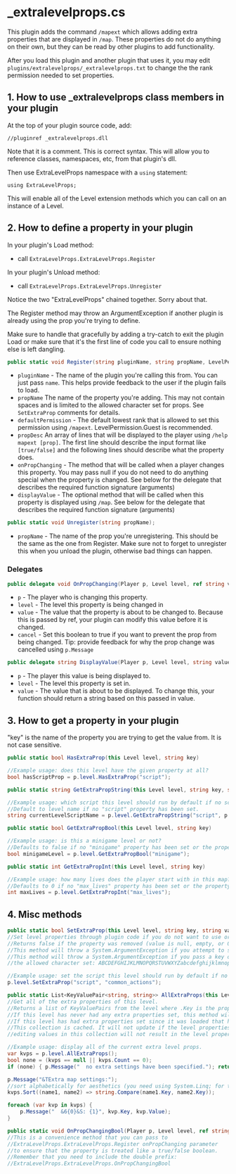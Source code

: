 # _extralevelprops.cs
This plugin adds the command `/mapext` which allows adding extra properties that are displayed in `/map`. These properties do not do anything on their own, but they can be read by other plugins to add functionality.

After you load this plugin and another plugin that uses it, you may edit `plugins/extralevelprops/_extralevelprops.txt` to change the the rank permission needed to set properties.

## 1. How to use _extralevelprops class members in your plugin

At the top of your plugin source code, add:

`//pluginref _extralevelprops.dll`

Note that it is a comment. This is correct syntax. This will allow you to reference classes, namespaces, etc, from that plugin's dll.

Then use ExtraLevelProps namespace with a `using` statement:

`using ExtraLevelProps;`

This will enable all of the Level extension methods which you can call on an instance of a Level.

## 2. How to define a property in your plugin

In your plugin's Load method:
- call `ExtraLevelProps.ExtraLevelProps.Register`

In your plugin's Unload method:
- call `ExtraLevelProps.ExtraLevelProps.Unregister`

Notice the two "ExtraLevelProps" chained together. Sorry about that.

The Register method may throw an ArgumentException if another plugin is already using the prop you're trying to define.

Make sure to handle that gracefully by adding a try-catch to exit the plugin Load or make sure that it's the first line of code you call to ensure nothing else is left dangling.


```CS
public static void Register(string pluginName, string propName, LevelPermission defaultPermission, string[] propDesc, OnPropChanging onPropChanging, DisplayValue displayValue = null);
```
- `pluginName` -
The name of the plugin you're calling this from. You can just pass `name`. This helps provide feedback to the user if the plugin fails to load.
- `propName` The name of the property you're adding. This may not contain spaces and is limited to the allowed character set for props. See `SetExtraProp` comments for details.
- `defaultPermission` - The default lowest rank that is allowed to set this permission using `/mapext`. LevelPermission.Guest is recommended.
- `propDesc` An array of lines that will be displayed to the player using `/help mapext [prop]`. The first line should describe the input format like `[true/false]` and the following lines should describe what the property does.
- `onPropChanging` - The method that will be called when a player changes this property. You may pass null if you do not need to do anything special when the property is changed. See below for the delegate that describes the required function signature (arguments)
- `displayValue` - The optional method that will be called when this property is displayed using `/map`. See below for the delegate that describes the required function signature (arguments)

```CS
public static void Unregister(string propName);
```
- `propName` -
The name of the prop you're unregistering. This should be the same as the one from Register. Make sure not to forget to unregister this when you unload the plugin, otherwise bad things can happen.

### Delegates
```CS
public delegate void OnPropChanging(Player p, Level level, ref string value, ref bool cancel);
```
- `p` - The player who is changing this property.
- `level` - The level this property is being changed in
- `value` - The value that the property is about to be changed to. Because this is passed by ref, your plugin can modify this value before it is changed.
- `cancel` - Set this boolean to true if you want to prevent the prop from being changed. Tip: provide feedback for why the prop change was cancelled using `p.Message`

```CS
public delegate string DisplayValue(Player p, Level level, string value);
```
- `p` - The player this value is being displayed to.
- `level` - The level this property is set in.
- `value` - The value that is about to be displayed. To change this, your function should return a string based on this passed in value.

## 3. How to get a property in your plugin

"key" is the name of the property you are trying to get the value from. It is not case sensitive.

```CS
public static bool HasExtraProp(this Level level, string key)

//Example usage: does this level have the given property at all?
bool hasScriptProp = p.level.HasExtraProp("script");
```

```CS
public static string GetExtraPropString(this Level level, string key, string defaultValue = "")

//Example usage: which script this level should run by default if no script is provided.
//Default to level name if no "script" property has been set.
string currentLevelScriptName = p.level.GetExtraPropString("script", p.level.name);
```

```CS
public static bool GetExtraPropBool(this Level level, string key)

//Example usage: is this a minigame level or not?
//Defaults to false if no "minigame" property has been set or the property could not be parsed as a bool.
bool minigameLevel = p.level.GetExtraPropBool("minigame");
```

```CS
public static int GetExtraPropInt(this Level level, string key)

//Example usage: how many lives does the player start with in this map?
//Defaults to 0 if no "max_lives" property has been set or the property could not be parsed as an int.
int maxLives = p.level.GetExtraPropInt("max_lives");
```

## 4. Misc methods

```CS
public static bool SetExtraProp(this Level level, string key, string value)
//Set level properties through plugin code if you do not want to use or allow the use of /mapext
//Returns false if the property was removed (value is null, empty, or 0), otherwise true.
//This method will throw a System.ArgumentException if you attempt to set a property that has not been defined yet.
//This method will throw a System.ArgumentException if you pass a key or value with characters that are not included in
//the allowed character set: ABCDEFGHIJKLMNOPQRSTUVWXYZabcdefghijklmnopqrstuvwxyz1234567890._+,-/

//Example usage: set the script this level should run by default if no script is provided.
p.level.SetExtraProp("script", "common_actions");
```

```CS
public static List<KeyValuePair<string, string>> AllExtraProps(this Level level)
//Get all of the extra properties of this level.
//Returns a list of KeyValuePairs from the level where .Key is the property name and .Value is the property value.
//If this level has never had any extra properties set, this method will return null.
//If this level has had extra properties set since it was loaded that have since been removed, this method will return an empty List.
//This collection is cached. It will not update if the level properties change after you retrieve it and
//editing values in this collection will not result in the level properties being edited.

//Example usage: display all of the current extra level props.
var kvps = p.level.AllExtraProps();
bool none = (kvps == null || kvps.Count == 0);
if (none) { p.Message("  no extra settings have been specified."); return; }

p.Message("&TExtra map settings:");
//sort alphabetically for aesthetics (you need using System.Linq; for this):
kvps.Sort((name1, name2) => string.Compare(name1.Key, name2.Key));

foreach (var kvp in kvps) {
    p.Message("  &6{0}&S: {1}", kvp.Key, kvp.Value);
}

```

```CS
public static void OnPropChangingBool(Player p, Level level, ref string value, ref bool cancel);
//This is a convenience method that you can pass to
//ExtraLevelProps.ExtraLevelProps.Register onPropChanging parameter
//to ensure that the property is treated like a true/false boolean.
//Remember that you need to include the double prefix:
//ExtraLevelProps.ExtraLevelProps.OnPropChangingBool
```